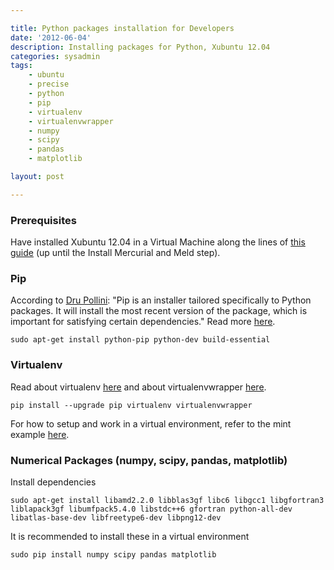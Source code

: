 ```yaml
---

title: Python packages installation for Developers
date: '2012-06-04'
description: Installing packages for Python, Xubuntu 12.04
categories: sysadmin
tags: 
    - ubuntu
    - precise
    - python
    - pip
    - virtualenv
    - virtualenvwrapper
    - numpy
    - scipy
    - pandas
    - matplotlib

layout: post

---
```

### Prerequisites

Have installed Xubuntu 12.04 in a Virtual Machine along the lines of [this guide](http://dpollini.ruhoh.com/installation/guided-installation-of-a-xubuntu-virtual-machine-for-developers/) (up until the Install Mercurial and Meld step).

### Pip

According to [Dru Pollini](http://dpollini.ruhoh.com/installation/guided-installation-of-a-xubuntu-virtual-machine-for-developers/): "Pip is an installer tailored specifically to Python packages. It will install the most recent version of the package, which is important for satisfying certain dependencies." Read more [here](http://pypi.python.org/pypi/pip).

	sudo apt-get install python-pip python-dev build-essential

### Virtualenv

Read about virtualenv [here](http://pypi.python.org/pypi/virtualenv) and about virtualenvwrapper [here](http://www.doughellmann.com/projects/virtualenvwrapper/).

	pip install --upgrade pip virtualenv virtualenvwrapper

For how to setup and work in a virtual environment, refer to the mint example [here](http://dpollini.ruhoh.com/installation/guided-installation-of-a-xubuntu-virtual-machine-for-developers/).

### Numerical Packages (numpy, scipy, pandas, matplotlib)

Install dependencies

	sudo apt-get install libamd2.2.0 libblas3gf libc6 libgcc1 libgfortran3 liblapack3gf libumfpack5.4.0 libstdc++6 gfortran python-all-dev libatlas-base-dev libfreetype6-dev libpng12-dev

It is recommended to install these in a virtual environment

	sudo pip install numpy scipy pandas matplotlib
